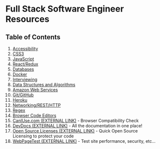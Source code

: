 # Full Stack Software Engineer Resources

## Table of Contents

1. [Accessibility](./accessibility-resources.md)
1. [CSS3](./css-resources.md)
1. [JavaScript](./javascript-resources.md)
1. [React/Redux](./react-redux-resources.md)
1. [Databases](./database-resources.md)
1. [Docker](./docker-resources.md)
1. [Interviewing](./interviewing-resources.md)
1. [Data Structures and Algorithms](./dsa-resources.md)
1. [Amazon Web Services](./aws-resources.md)
1. [Git/GitHub](./git-resources.md)
1. [Heroku](./heroku-resources.md)
1. [Networking/REST/HTTP](./networking-resources.md)
1. [Regex](./regex-resources.md)
1. [Browser Code Editors](./browser-editor-resources.md)
1. [CanIUse.com (EXTERNAL LINK)](https://caniuse.com/) - Browser Compatibility Check
1. [DevDocs (EXTERNAL LINK)](https://devdocs.io/) - All the documentation in one place!
1. [Open Source Licenses (EXTERNAL LINK)](https://choosealicense.com/) - Quick Open Source Licensing to protect your code
1. [WebPageTest (EXTERNAL LINK)](https://www.webpagetest.org/) - Test site performance, security, etc...
